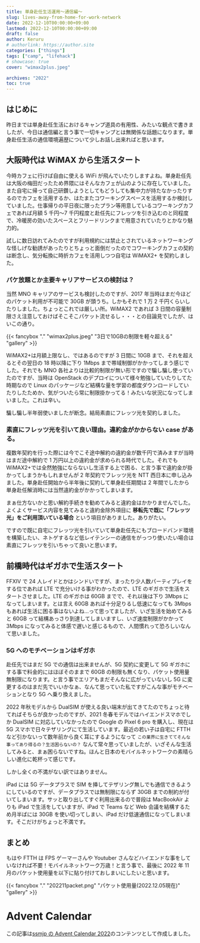 ```yaml
---
title: 単身赴任生活運用〜通信編〜
slug: lives-away-from-home-for-work-network
date: 2022-12-10T00:00:00+09:00
lastmod: 2022-12-10T00:00:00+09:00
draft: false
author: Keruru
# authorlink: https://author.site
categories: ["things"]
tags: ["camp", "lifehack"]
# showcase: true
cover: "wimax2plus.jpeg"

archives: "2022"
toc: true
---
```


## はじめに

昨日までは単身赴任生活におけるキャンプ道具の有用性、みたいな観点で書きましたが、今日は通信編と言う事で一切キャンプとは無関係な話題になります。単身赴任生活の通信環境遍歴について少しお話し出来ればと思います。

## 大阪時代は WiMAX から生活スタート

今時カフェに行けば自由に使える WiFi が飛んでいたりしますよね。単身赴任先は大阪の梅田だったため界隈にはそんなカフェが山のように存在していました。また自宅に帰って自己研鑽しようとしてもどうしても集中力が持たなかったりするのでカフェを活用するか、はたまたコワーキングスペースを活用するか検討していました。仕事帰りの平日夜に限ったプラン等用意しているコワーキングカフェであれば月額 5 千円〜7 千円程度と赴任先にフレッツを引き込むのと同程度で、冷暖房の効いたスペースとフリードリンクまで用意されていたりとかなり魅力的。

試しに数日訪れてみたのですが利用規約には禁止とされているネットワーキングな怪しげな勧誘があったりとちょっと面倒だったのでコワーキングカフェの契約は断念し、気分転換に時折カフェを活用しつつ自宅は WiMAX2+ を契約しました。

### パケ放題とか主要キャリアサービスの検討は？

当然 MNO キャリアのサービスも検討したのですが、2017 年当時はまだ今ほどのパケット利用が不可能で 30GB が頭うち。しかもそれで 1 万 2 千円くらいしたりしました。ちょっとこれでは厳しい所。WiMAX2 であれば 3 日間の容量制限さえ注意しておけばそこそこパケット流せるし・・・との目論見でしたが、はいこの通り。

{{< fancybox "." "wimax2plus.jpeg" "3日で10GBの制限を軽々超える" "gallery" >}}

WiMAX2+は月額上限なし、ではあるのですが 3 日間に 10GB まで、それを超えるとその翌日の 18 時以降に下り 1Mbps まで帯域制御がかかってしまう感じでした。それでも MNO 各社よりは比較的制限が無い形ですので騙し騙し使っていたのですが、当時は OpenStack のデプロイについて様々勉強していたりしてた時期なので Linux のパッケージなど結構な量を学習の都度ダウンロードしていたりしたためか、気がついたら常に制限掛かってる！みたいな状況になってしまいました。これは辛い。

騙し騙し半年弱使いましたが断念。結局素直にフレッツ光を契約しました。

### 素直にフレッツ光を引いて良い理由。違約金がかからない case がある。

複数年契約を行った際には今でこそ途中解約の違約金が数千円で済みますが当時はまだ途中解約で 1 万円以上の違約金が求められる時代でした。それでも WiMAX2+では全然勉強にならないし生活する上で困る、と言う事で違約金が掛かってしまうかもしれませんが 2 年契約でフレッツ光を NTT 西日本に申し込みました。単身赴任開始から半年後に契約して単身赴任期間は 2 年間でしたから単身赴任解消時には当然違約金がかかってしまいます。

まぁ仕方ないかと思い解約手続きを勧めてみると違約金はかかりませんでした。よくよくサービス内容を見てみると違約金除外項目に **移転先で既に「フレッツ光」をご利用頂いている場合** という項目がありました。ありがたい。

ですので既に自宅にフレッツ光を引いていて単身赴任先にもブロードバンド環境を構築したい、ネトゲするなど低レイテンシーの通信をがっつり使いたい場合は素直にフレッツを引いちゃって良いと思います。

## 前橋時代はギガホで生活スタート

FFXIV で 24 人レイドとかはシンドいですが、まったり少人数パーティプレイをする位であれば LTE で充分いける事がわかったので、LTE のギガホで生活をスタートさせました。LTE のギガホは 60GB までで、それ以後は下り 3Mbps になってしまいます。とは言え 60GB あれば十分足りるし低速になっても 3Mbps もあれば生活に困る事はないよね...って思ってましたが、いざ生活を始めてみると 60GB って結構あっさり到達してしまいますし、いざ速度制限がかかって 3Mbps になってみると体感で遅いと感じるもので、人間慣れって恐ろしいなんて思いました。

### 5G へのモチベーションはギガホ

赴任先ではまだ 5G での通信は出来ませんが、5G 契約に変更して 5G ギガホにする事で料金的にはほぼそのままで 60GB の制限も無くなり、パケット使用量無制限になります。と言う事でエリアもまだそんなに広がっていないし 5G に変更するのはまだ先でいいかなぁ、なんて思っていた私ですがこんな事がモチベーションとなり 5G へ乗り換えました。

2022 年秋モデルから DualSIM が使える良い端末が出てきてたのでちょっと待てればそちらが良かったのですが、2021 冬春モデルではハイエンドスマホでしか DualSIM に対応していなかったので Google の Pixel 6 pro を購入し、現在は 5G スマホで日々テザリングにて生活しています。最近の若い子は自宅に FTTH など引かないって数年前から良く耳にするようになって `この業界に生きててそんな事ってあり得るの？生活困らないの？` なんて常々思っていましたが、いざそんな生活してみると、まぁ困らないですね。ほんと日本のモバイルネットワークの素晴らしい進化に乾杯って感じです。

しかし全くの不満がない訳ではありません。

iPad には 5G データプラスで SIM を挿してテザリング無しでも通信できるようにしているのですが、データプラスでは無制限にならず 30GB までの制約が付いてしまいます。サッと取り出してすぐ利用出来るので普段は MacBookAir よりも iPad で生活をしていますが、iPad で Teams など Web 会議を結構するため月半ばには 30GB を使い切ってしまい、iPad だけ低速通信になってしまいます。そこだけがちょっと不満です。

## まとめ

もはや FTTH は FPS ゲーマーさんや Youtuber さんなどハイエンドな事をしていなければ不要！モバイルネットワーク万歳！と言う事で、最後に 2022 年 11 月のパケット使用量を以下に貼り付けておしまいにしたいと思います。

{{< fancybox "." "202211packet.png" "パケット使用量(2022.12.05現在)" "gallery" >}}

# Advent Calendar

この記事は[ssmjp の Advent Calendar 2022](https://adventar.org/calendars/8092)のコンテンツとして作成しました。
